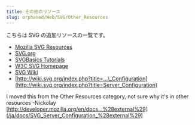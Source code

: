 ```yaml
---
title: その他のリソース
slug: orphaned/Web/SVG/Other_Resources
---
```


こちらは SVG の追加リソースの一覧です。

- [Mozilla SVG Resources](http://www.croczilla.com/svg/)
- [SVG.org](http://svg.org/)
- [SVGBasics Tutorials](http://www.svgbasics.com/)
- [W3C SVG Homepage](http://www.w3.org/Graphics/SVG/)
- [SVG Wiki](http://svg-whiz.com/wiki/)
- [http://wiki.svg.org/index.php?title=...\_Configuration](http://wiki.svg.org/index.php?title=Server_Configuration)

I moved this from the Other Resources category, not sure why it's in other resources -Nickolay [http://developer.mozilla.org/en/docs...%28external%29](/ja/docs/SVG_Server_Configuration_%28external%29)
